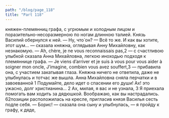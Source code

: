 ```yaml
---
path: "/blog/page_118"
title: "Part 118"
---
```


княжен-племянниц графа, с угрюмым и холодным лицом и поразительно-несоразмерною по ногам длинною талией.
Князь Василий обернулся к ней.
— Ну, что̀ он?
— Всё то же. И как вы хотите, этот шум... — сказала княжна, оглядывая Анну Михайловну, как незнакомую.
— Ah, chère, je ne vous reconnaissais pas,2 — с счастливою улыбкой сказала Анна Михайловна, легкою иноходью подходя к племяннице графа. — Je viens d’arriver et je suis à vous pour vous aider à soigner mon oncle, J’imagine, combien vous avez souffert,3 — прибавила она, с участием закатывая глаза.
Княжна ничего не ответила, даже не улыбнулась и тотчас же вышла. Анна Михайловна сняла перчатки и в завоеванной 1 Подумайте, дело идет о спасении его души! Ах! это ужасно, долг христианина...
2 Ах, милая, я вас и не узнала,
3 Я приехала помогать вам ходить за дядюшкой. Воображаю, как вы настрадались.
62позиции расположилась на кресле, пригласив князя Василья сесть подле себя.
— Борис! — сказала она сыну и улыбнулась, — я пройду к графу, к дяде, 
